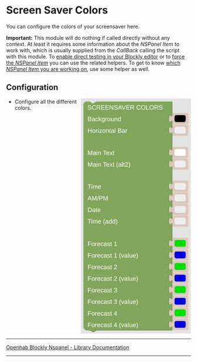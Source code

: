 # Screen Saver Colors

You can configure the colors of your screensaver here.

**Important:** This module will do nothing if called directly without any context. At least it requires some information about the *NSPanel Item* to work with, which is usually supplied from the *CallBack* calling the script with this module. To [enable direct testing in your Blockly editor](blockLibrary_nspanel_helpers_setNSPanelIfNotContext.md) or to [force the *NSPanel Item*](blockLibrary_nspanel_helpers_startScriptWithContext.md) you can use the related helpers. To get to know [which *NSPanel Item* you are working on](blockLibrary_nspanel_helpers_getContextItem.md), use some helper as well.

## Configuration

[<img src="img/blockLibrary_nspanel_screensaver_screensaverColors.png" align="right" width="300">](img/blockLibrary_nspanel_screensaver_screensaverColors.png)

- Configure all the different colors.<br clear="right"/>

---

[Openhab Blockly Nspanel - Library Documentation](README.md)

---
